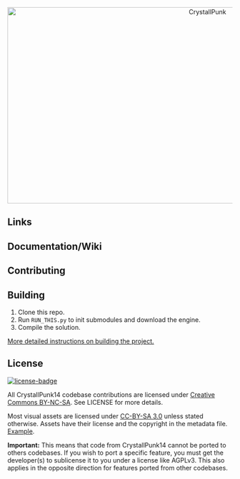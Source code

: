 <p align="center"> <img alt="CrystallPunk" width="880" height="440" src="https://github.com/crystallpunk-14/crystall-punk-14/assets/96445749/d1d1907b-aaa4-4491-83da-342de0ac5244" /></p>

## Links

## Documentation/Wiki

## Contributing

## Building

1. Clone this repo.
2. Run `RUN_THIS.py` to init submodules and download the engine.
3. Compile the solution.

[More detailed instructions on building the project.](https://docs.spacestation14.com/en/general-development/setup.html)

## License
[![license-badge](https://shields.io/badge/license-CC--BY--NC--SA-lightgrey?style=for-the-badge)](https://creativecommons.org/licenses/by-nc-sa/3.0/)

All CrystallPunk14 codebase contributions are licensed under [Creative Commons BY-NC-SA](https://creativecommons.org/licenses/by-nc-sa/3.0/). See LICENSE for more details.

Most visual assets are licensed under [CC-BY-SA 3.0](https://creativecommons.org/licenses/by-sa/3.0/) unless stated otherwise. Assets have their license and the copyright in the metadata file. [Example](https://github.com/crystallpunk-14/crystall-punk-14/blob/master/Resources/Textures/Objects/Tools/crowbar.rsi/meta.json).

**Important:** This means that code from CrystallPunk14 cannot be ported to others codebases. If you wish to port a specific feature, you must get the developer(s) to sublicense it to you under a license like AGPLv3. This also applies in the opposite direction for features ported from other codebases.
